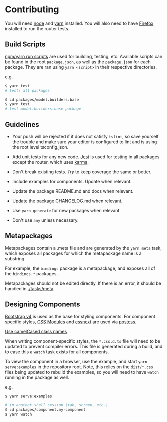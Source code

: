 # Contributing

You will need [node][] and [yarn][] installed. You will also need to have [Firefox][] installed to run the router tests.


## Build Scripts

[npm/yarn run scripts][run-scripts] are used for building, testing, etc. Available scripts can be found in the root `package.json`, as well as the `package.json` for each package. They are ran using `yarn <script>` in their respective directories.

e.g.

```bash
$ yarn test
# tests all packages

$ cd packages/model.builders.base
$ yarn test
# test model.builders.base package
```


## Guidelines

- Your push will be rejected if it does not satisfy `tslint`, so save yourself the trouble and make sure your editor is configured to lint and is using the root level tsconfig.json.

- Add unit tests for any new code. [Jest][] is used for testing in all packages except the router, which uses [karma][].

- Don't break existing tests. *Try* to keep coverage the same or better.

- Include examples for components. Update when relevant.

- Update the package README.md and docs when relevant.

- Update the package CHANGELOG.md when relevant.

- Use `yarn generate` for new packages when relevant.

- Don't use `any` unless necessary.


## Metapackages

Metapackages contain a .meta file and are generated by the `yarn meta` task, which exposes all packages for which the metapackage name is a substring.

For example, the `bindings` package is a metapackage, and exposes all of the `bindings.*` packages.

Metapackages should not be edited directly. If there is an error, it should be handled in [./tasks/meta](./tasks/meta.js).


## Designing Components

[Bootstrap v4][] is used as the base for styling components. For component specific styles, [CSS Modules][] and [cssnext][] are used via [postcss][].

[Use camelCased class names](https://github.com/css-modules/css-modules#naming)

When writing component-specific styles, the `*.css.d.ts` file will need to be updated to prevent compiler errors. This file is generated during a build, and to ease this a `watch` task exists for all components.

To view the component in a browser, use the example, and start `yarn serve:examples` in the repository root. Note, this relies on the `dist/*.css` files being updated to rebuild the examples, so you will need to have `watch` running in the package as well.

e.g.

```bash
$ yarn serve:examples

# in another shell session (tab, screen, etc.)
$ cd packages/component.my-component
$ yarn watch
```

[node]: https://nodejs.org
[yarn]: https://yarnpkg.com
[Firefox]: https://www.mozilla.org/en-US/firefox/
[run-scripts]: https://yarnpkg.com/lang/en/docs/cli/run/
[Jest]: https://facebook.github.io/jest/
[karma]: https://karma-runner.github.io/2.0/index.html
[Bootstrap v4]: https://getbootstrap.com/
[CSS Modules]: https://github.com/css-modules/css-modules
[cssnext]: https://cssnext.io/features/
[postcss]: https://postcss.org/